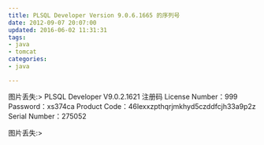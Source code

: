 ```yaml
---
title: PLSQL Developer Version 9.0.6.1665 的序列号 
date: 2012-09-07 20:07:00
updated: 2016-06-02 11:31:31
tags: 
- java
- tomcat
categories: 
- java

---
```

图片丢失:>
PLSQL Developer V9.0.2.1621 注册码
 License Number：999
 Password：xs374ca
 Product Code：46lexxzpthqrjmkhyd5czddfcjh33a9p2z
 Serial Number：275052


<!--more-->


图片丢失:>
